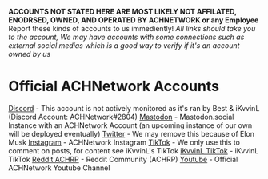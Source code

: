 **ACCOUNTS NOT STATED HERE ARE MOST LIKELY NOT AFFILATED, ENODRSED, OWNED, AND OPERATED BY ACHNETWORK or any Employee** Report these kinds of accounts to us immediently!
*All links should take you to the account, We may have accounts with some connections such as external social medias which is a good way to verify if it's an account owned by us*

# Official ACHNetwork Accounts
[Discord](https://discord.com/users/987105777502257172) - This account is not actively monitored as it's ran by Best & iKvvinL (Discord Account: ACHNetwork#2804)
[Mastodon](https://mastodon.social/@AnythingCanHappen) - Mastodon.social Instance with an ACHNetwork Account (an upcoming instance of our own will be deployed eventually)
[Twitter](https://twitter.com/ach_network) - We may remove this because of Elon Musk
[Instagram](https://www.instagram.com/achnetwork/) - ACHNetwork Instagram
[TikTok](https://www.tiktok.com/@ach_network) - We only use this to comment on posts, for content see iKvvinL's TikTok
[iKvvinL TikTok](https://www.tiktok.com/@ikvvinl) - iKvvinL TikTok
[Reddit ACHRP](https://www.reddit.com/r/AnythingCanHappenRP/) - Reddit Community (ACHRP)
[Youtube](https://www.youtube.com/channel/UC-jTujasOcNGXtlFOchLIlA) - Official ACHNetwork Youtube Channel
